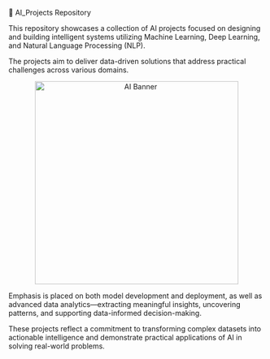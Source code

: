 📁 AI_Projects Repository

This repository showcases a collection of AI projects focused on designing and building intelligent systems utilizing Machine Learning, Deep Learning, and Natural Language Processing (NLP).

The projects aim to deliver data-driven solutions that address practical challenges across various domains. 

<div align="center">
  <img src="https://github.com/user-attachments/assets/2243f000-33fc-4194-8d20-e20730ffcedc" alt="AI Banner" width="400"/>
</div>

Emphasis is placed on both model development and deployment, as well as advanced data analytics—extracting meaningful insights, uncovering patterns, and supporting data-informed decision-making.

These projects reflect a commitment to transforming complex datasets into actionable intelligence and demonstrate practical applications of AI in solving real-world problems.



